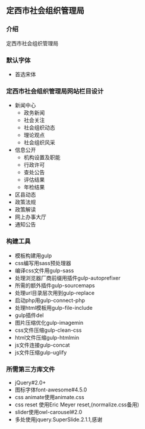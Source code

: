 ## 定西市社会组织管理局

###  介绍
定西市社会组织管理局

###  默认字体
- 首选宋体

### 定西市社会组织管理局网站栏目设计

- 新闻中心
    - 政务新闻
    - 社会关注
    - 社会组织动态
    - 理论观点
    - 社会组织风采
- 信息公开
    - 机构设置及职能
    - 行政许可
    - 查处公告
    - 评估结果
    - 年检结果
- 区县动态
- 政策法规
- 政策解读
- 网上办事大厅
- 通知公告


###  构建工具
- 模板构建用gulp
- css编写用sass预处理器
- 编译css文件用gulp-sass
- 处理浏览器厂商前缀用插件gulp-autoprefixer
- 所需的额外插件gulp-sourcemaps
- 处理url目录层次用到gulp-replace
- 启动php用gulp-connect-php
- 处理html模板用gulp-file-include
- gulp插件del
- 图片压缩优化gulp-imagemin
- css文件压缩gulp-clean-css
- html文件压缩gulp-htmlmin
- js文件连接gulp-concat
- js文件压缩gulp-uglify

###  所需第三方库文件
- jQuery#2.0+
- 图标字体font-awesome#4.5.0
- css animate使用animate.css
- css reset 使用Eric Meyer reset,(normalize.css备用)
- slider使用owl-carousel#2.0
- 多处使用jquery.SuperSlide.2.1.1,感谢

